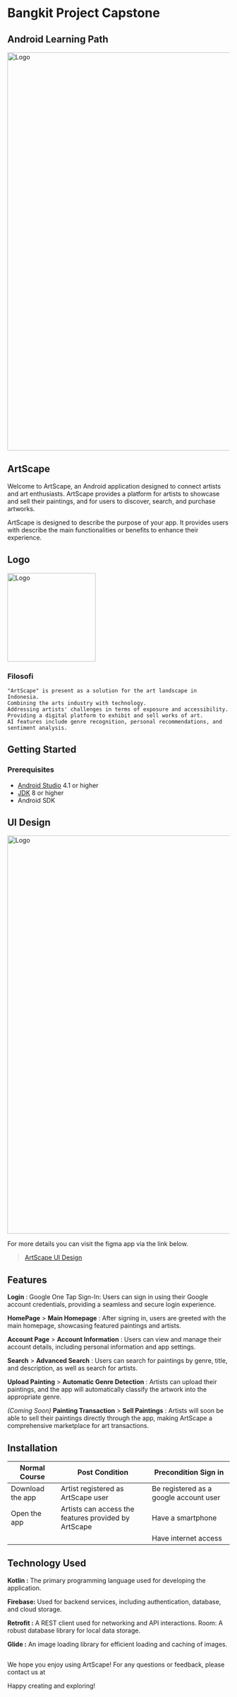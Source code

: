 # Bangkit Project Capstone
## Android Learning Path

<img src="https://github.com/Joevandyta/ArtScape/assets/148755512/6001e147-938f-4a3f-abfc-ccf603332f49" alt="Logo" style="width:900px;"/>

## ArtScape 

Welcome to ArtScape, an Android application designed to connect artists and art enthusiasts. ArtScape provides a platform for artists to showcase and sell their paintings, and for users to discover, search, and purchase artworks.

ArtScape is designed to describe the purpose of your app. It provides users with describe the main functionalities or benefits to enhance their experience.


## Logo 
<img src="https://github.com/Joevandyta/ArtScape/assets/108873685/2e8937fd-520b-4e7c-ab26-cf61df89b687" alt="Logo" style="width:200px;"/>

### Filosofi

    "ArtScape" is present as a solution for the art landscape in Indonesia.
    Combining the arts industry with technology.
    Addressing artists' challenges in terms of exposure and accessibility.
    Providing a digital platform to exhibit and sell works of art.
    AI features include genre recognition, personal recommendations, and sentiment analysis.

   
## Getting Started

### Prerequisites
- [Android Studio](https://developer.android.com/studio) 4.1 or higher
- [JDK](https://www.oracle.com/java/technologies/javase-jdk11-downloads.html) 8 or higher
- Android SDK


## UI Design
<img src="https://github.com/Joevandyta/ArtScape/assets/148755512/1b5f39c8-5293-4039-9d16-4efb90b07298" alt="Logo" style="width:900px;"/>


For more details you can visit the figma app via the link below. 
> [ArtScape UI Design](https://www.figma.com/design/sOtiTNwQxBWisybg9KX45v/FINAL-UI?node-id=32-153&t=7dx0883Wp94RS4eg-1)


## Features

**Login** : Google One Tap Sign-In: Users can sign in using their Google account credentials, providing a seamless and secure login experience.
 
**HomePage** > **Main Homepage** : After signing in, users are greeted with the main homepage, showcasing featured paintings and artists.

**Account Page** > **Account Information** : Users can view and manage their account details, including personal information and app settings.

**Search** > **Advanced Search** : Users can search for paintings by genre, title, and description, as well as search for artists.

**Upload Painting** > **Automatic Genre Detection** : Artists can upload their paintings, and the app will automatically classify the artwork into the appropriate genre.

*(Coming Soon)* **Painting Transaction**  > **Sell Paintings** : Artists will soon be able to sell their paintings directly through the app, making ArtScape a comprehensive marketplace for art transactions.

## Installation

| Normal Course             | Post Condition                                                               | Precondition Sign in |
| ----------------- | ------------------------------------------------------------------ | ------------- |
|Download the app | Artist registered as ArtScape user   | Be registered as a google account user  |
| Open the app| Artists can access the features provided by ArtScape      |       Have a smartphone |
| | |  Have internet access |


## Technology Used

**Kotlin :** The primary programming language used for developing the application.

**Firebase:** Used for backend services, including authentication, database, and cloud storage.

**Retrofit :**  A REST client used for networking and API interactions. Room: A robust database library for local data storage.

**Glide :**   An image loading library for efficient loading and caching of images.

##
We hope you enjoy using ArtScape! For any questions or feedback, please contact us at 

Happy creating and exploring!

